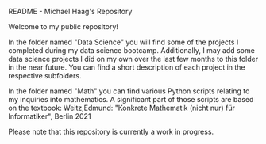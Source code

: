 README - Michael Haag's Repository 



Welcome to my public repository!

In the folder named "Data Science" you will find some of the projects I completed during my data science bootcamp.
Additionally, I may add some data science projects I did on my own over the last few months to this folder in the near future. You can find a short description of each project in the respective subfolders. 
 
In the folder named "Math" you can find various Python scripts relating to my inquiries into mathematics. A significant part of those scripts are based on the textbook: Weitz,Edmund: "Konkrete Mathematik (nicht nur) für Informatiker", Berlin 2021  

Please note that this repository is currently a work in progress. 
